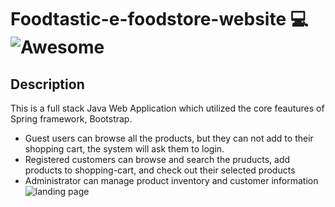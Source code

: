 # Foodtastic-e-foodstore-website :computer: ![Awesome](https://cdn.rawgit.com/sindresorhus/awesome/d7305f38d29fed78fa85652e3a63e154dd8e8829/media/badge.svg) #
## Description ##
This is a full stack Java Web Application which utilized the core feautures of Spring framework, Bootstrap. 
- Guest users can browse all the products, but they can not add to their shopping cart, the system will ask them to login.
- Registered customers can browse and search the pruducts, add products to shopping-cart, and check out their selected products
- Administrator can manage product inventory and customer information
![landing page](https://github.com/OliviaLiyuanWei/Foodtastic-e-foodstore-website/blob/master/img-capture/foodtastic1.JPG)
